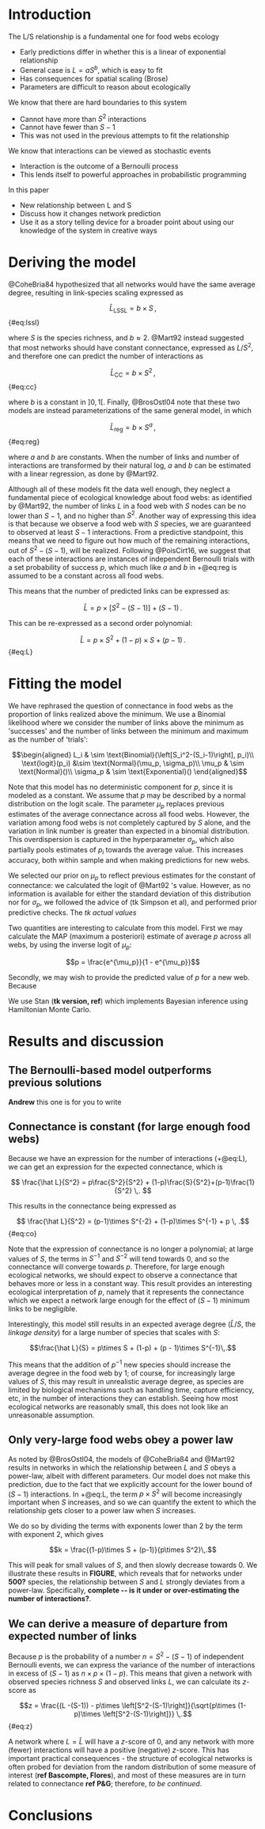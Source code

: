 # Introduction

The L/S relationship is a fundamental one for food webs ecology

- Early predictions differ in whether this is a linear of exponential relationship
- General case is $L = aS^b$, which is easy to fit
- Has consequences for spatial scaling (Brose)
- Parameters are difficult to reason about ecologically

We know that there are hard boundaries to this system

- Cannot have more than $S^2$ interactions
- Cannot have fewer than $S-1$
- This was not used in the previous attempts to fit the relationship

We know that interactions can be viewed as stochastic events

- Interaction is the outcome of a Bernoulli process
- This lends itself to powerful approaches in probabilistic programming

In this paper

- New relationship between L and S
- Discuss how it changes network prediction
- Use it as a story telling device for a broader point about using our knowledge of the system in creative ways

# Deriving the model

@CoheBria84 hypothesized that all networks would have the same average degree,
resulting in link-species scaling expressed as

$$\hat L_\text{LSSL} = b\times S\,,$${#eq:lssl}

where $S$ is the species richness, and $b \approx 2$. @Mart92 instead suggested
that most networks should have constant connectance, expressed as $L/S^2$, and
therefore one can predict the number of interactions as

$$\hat L_\text{CC} = b\times S^2\,,$${#eq:cc}

where $b$ is a constant in $]0,1[$. Finally, @BrosOstl04 note that these two
models are instead parameterizations of the same general model, in which

$$\hat L_\text{reg} = b\times S^a\,, $${#eq:reg}

where $a$ and $b$ are constants. When the number of links and number of
interactions are transformed by their natural log, $a$ and $b$ can be estimated
with a linear regression, as done by @Mart92.

Although all of these models fit the data well enough, they neglect a
fundamental piece of ecological knowledge about food webs: as identified by
@Mart92, the number of links $L$ in a food web with $S$ nodes can be no lower
than $S-1$, and no higher than $S^2$. Another way of expressing this idea is
that because we observe a food web with $S$ species, we are guaranteed to
observed at least $S-1$ interactions. From a predictive standpoint, this means
that we need to figure out how much of the remaining interactions, out of
$S^2-(S-1)$, will be realized. Following @PoisCirt16, we suggest that each of
these interactions are instances of independent Bernoulli trials with a set
probability of success $p$, which much like $a$ and $b$ in +@eq:reg is assumed
to be a constant across all food webs.

This means that the number of predicted links can be expressed as:

$$
 \hat L = p\times\left[S^2-(S-1)\right]+(S-1)\,.
$$

This can be re-expressed as a second order polynomial:

$$\hat L = p\times S^2 + (1-p)\times S + (p-1)\,. $${#eq:L}

# Fitting the model

We have rephrased the question of connectance in food webs as the proportion of
links realized above the minimum. We use a Binomial likelihood where we consider
the number of links above the minimum as 'successes' and the number of links
between the minimum and maximum as the number of 'trials':

$$\begin{aligned}
L_i & \sim \text{Binomial}(\left[S_i^2-(S_i-1)\right], p_i)\\
\text{logit}(p_i) &\sim \text{Normal}(\mu_p, \sigma_p)\\
\mu_p & \sim \text{Normal}()\\
\sigma_p & \sim \text{Exponential}()
\end{aligned}$$

Note that this model has no deterministic component for $p$, since it is modeled
as a constant. We assume that $p$ may be described by a normal distribution on
the logit scale. The parameter $\mu_p$ replaces previous estimates of the
average connectance across all food webs. However, the variation among food webs
is not completely captured by $S$ alone, and the variation in link number is
greater than expected in a binomial distribution. This overdispersion is
captured in the hyperparameter $\sigma_p$, which also partially pools estimates
of $p_i$ towards the average value. This increases accuracy, both within sample
and when making predictions for new webs.

We selected our prior on $\mu_p$ to reflect previous estimates for the constant of connectance: we calculated the logit of @Mart92 's value. However, as no information is available for either the standard deviation of this distribution nor for $\sigma_p$, we followed the advice of (tk Simpson et al), and performed prior predictive checks. The  _tk actual values_

Two quantities are interesting to calculate from this model. First we may calculate the MAP (maximum a posteriori) estimate of average $p$ across all webs, by using the inverse logit of $\mu_p$:

$$p = \frac{e^{\mu_p}}{1 - e^{\mu_p}}$$

Secondly, we may wish to provide the predicted value of $p$ for a new web. Because

We use Stan (**tk version, ref**) which implements Bayesian inference using Hamiltonian Monte Carlo.

# Results and discussion

## The Bernoulli-based model outperforms previous solutions

**Andrew** this one is for you to write

## Connectance is constant (for large enough food webs)

Because we have an expression for the number of interactions (+@eq:L), we can
get an expression for the expected connectance, which is

$$
  \frac{\hat L}{S^2} = p\frac{S^2}{S^2} + (1-p)\frac{S}{S^2}+(p-1)\frac{1}{S^2} \,.
$$

This results in the connectance being expressed as

$$ \frac{\hat L}{S^2} = (p-1)\times S^{-2} + (1-p)\times S^{-1} + p \, .$${#eq:co}

Note that the expression of connectance is no longer a polynomial; at large
values of $S$, the terms in $S^{-1}$ and $S^{-2}$ will tend towards 0, and so
the connectance will converge towards $p$. Therefore, for large enough
ecological networks, we should expect to observe a connectance that behaves more
or less in a constant way. This result provides an interesting ecological
interpretation of $p$, namely that it represents the connectance which we expect
a network large enough for the effect of $(S-1)$ minimum links to be negligible.

Interestingly, this model still results in an expected average degree ($\hat
L/S$, the *linkage density*) for a large number of species that scales with $S$:

$$\frac{\hat L}{S} = p\times S + (1-p) + (p - 1)\times S^{-1}\,.$$

This means that the addition of $p^{-1}$ new species should increase the average
degree in the food web by 1; of course, for increasingly large values of $S$,
this may result in unrealistic average degree, as species are limited by
biological mechanisms such as handling time, capture efficiency, etc, in the
number of interactions they can establish. Seeing how most ecological networks
are reasonably small, this does not look like an unreasonable assumption.

## Only very-large food webs obey a power law

As noted by @BrosOstl04, the models of @CoheBria84 and @Mart92 results in
networks in which the relationship between $L$ and $S$ obeys a power-law, albeit
with different parameters. Our model does not make this prediction, due to the
fact that we explicitly account for the lower bound of $(S-1)$ interactions. In
+@eq:L, the term $p\times S^2$ will become increasingly important when $S$
increases, and so we can quantify the extent to which the relationship gets
closer to a power law when $S$ increases.

We do so by dividing the terms with exponents lower than 2 by the term with
exponent 2, which gives

$$k = \frac{(1-p)\times S + (p-1)}{p\times S^2}\,.$$

This will peak for small values of $S$, and then slowly decrease towards 0. We
illustrate these results in **FIGURE**, which reveals that for networks under
**500?** species, the relationship between $S$ and $L$ strongly deviates from a
power-law. Specifically, **complete -- is it under or over-estimating the number
of interactions?**.

## We can derive a measure of departure from expected number of links

Because $p$ is the probability of a number $n = S^2 - (S-1)$ of independent
Bernoulli events, we can express the variance of the number of interactions in
excess of $(S-1)$ as $n\times p\times (1-p)$. This means that given a network
with observed species richness $S$ and observed links $L$, we can calculate its
$z$-score as

$$z = \frac{(L -(S-1)) - p\times \left[S^2-(S-1)\right]}{\sqrt{p\times (1-p)\times \left[S^2-(S-1)\right]}} \,.$${#eq:z}

A network where $L = \hat L$ will have a $z$-score of 0, and any network with
more (fewer) interactions will have a positive (negative) $z$-score. This has
important practical consequences - the structure of ecological networks is often
probed for deviation from the random distribution of some measure of interest
(**ref Bascompte, Flores**), and most of these measures are in turn related to
connectance **ref P&G**; therefore, *to be continued*.

# Conclusions
